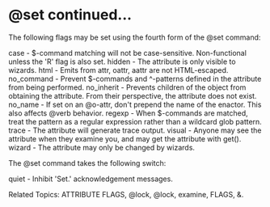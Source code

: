# @set continued...

The following flags may be set using the fourth form of the @set command:

   case       - $-command matching will not be case-sensitive.
                Non-functional unless the 'R' flag is also set.
   hidden     - The attribute is only visible to wizards.
   html       - Emits from attr, oattr, aattr are not HTML-escaped.
   no_command - Prevent $-commands and ^-patterns defined in the attribute
                from being performed.
   no_inherit - Prevents children of the object from obtaining the
                attribute.  From their perspective, the attribute does not
                exist.
   no_name    - If set on an @o-attr, don't prepend the name of the
                enactor.  This also affects @verb behavior.
   regexp     - When $-commands are matched, treat the pattern as a
                regular expression rather than a wildcard glob pattern.
   trace      - The attribute will generate trace output.
   visual     - Anyone may see the attribute when they examine you, and
                may get the attribute with get().
   wizard     - The attribute may only be changed by wizards.

The @set command takes the following switch:

   quiet      - Inhibit 'Set.' acknowledgement messages.

Related Topics: ATTRIBUTE FLAGS, @lock, @lock, examine, FLAGS, &.
